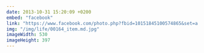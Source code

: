 ```yaml
---
date: 2013-10-31 15:20:09 +0200
embed: "facebook"
link: "https://www.facebook.com/photo.php?fbid=10151845100574865&set=a.10150382045299865.355740.580174864&type=3"
img: "/img/life/00164_item.md.jpg"
imageWidth: 530
imageHeight: 397
---
```

